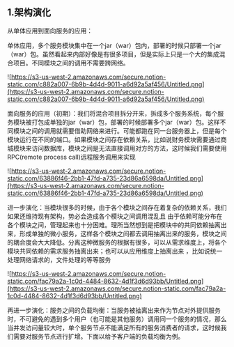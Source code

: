 ## 1.架构演化

 从单体应用到面向服务的应用：

单体应用，多个服务模块集中在一个jar（war）包内，部署的时候只部署一个jar（war）包。虽然看起来内部好像是有很多项目，但是实际上只是一个大的集成混合项目。不同模块之间的调用不需要跨网络。

![https://s3-us-west-2.amazonaws.com/secure.notion-static.com/c882a007-6b9b-4d4d-9011-a6d92a5af456/Untitled.png](https://s3-us-west-2.amazonaws.com/secure.notion-static.com/c882a007-6b9b-4d4d-9011-a6d92a5af456/Untitled.png)

面向服务的应用（初期）：我们将混合项目拆分开来，拆成多个服务系统，每个服务模块被打包成单独的jar（war）包，部署的时候部署多个jar（war）包。这样不同模块之间的调用就需要借助网络来进行。可能都跑在同一台服务器上，但是每个模块运行在不同的端口。如果模块之间存在依赖关系，比如说财务模块需要通过商城模块来访问数据库，模块之间是无法直接调用对方的方法，这时候我们需要使用RPC(remote process call)远程服务调用来实现

![https://s3-us-west-2.amazonaws.com/secure.notion-static.com/63886f46-2bb1-47fd-a735-23d86a6598da/Untitled.png](https://s3-us-west-2.amazonaws.com/secure.notion-static.com/63886f46-2bb1-47fd-a735-23d86a6598da/Untitled.png)

进一步演化：当模块很多的时候，由于各个模块之间存在着复杂的依赖关系，我们如果还维持现有架构，势必会造成各个模块之间调用混乱且 由于依赖可能分布在各个模块之间，管理起来也十分困难。理所当然想到是把模块中的共同依赖抽离出来，形成单独的微小服务，这样各个模块之间都去调用抽离出来的服务，模块之间的耦合度会大大降低。分离这种微服务的根据有很多，可以从需求维度上，将各个模块共同依赖的需求服务抽离出来；也可以从应用维度上抽离出来 ，比如说统一处理网络请求的，文件处理的等等服务

![https://s3-us-west-2.amazonaws.com/secure.notion-static.com/fac79a2a-1c0d-4484-8632-4d1f3d6d93bb/Untitled.png](https://s3-us-west-2.amazonaws.com/secure.notion-static.com/fac79a2a-1c0d-4484-8632-4d1f3d6d93bb/Untitled.png)

再进一步演化：服务之间的负载均衡：当服务被抽离出来作为节点对外提供服务时，不可避免的遇到多个用户（也可能是其他服务）调用同一个服务的情况，那么当并发访问量较大时，单个服务节点不能满足所有的服务消费者的请求，这时候我们需要对服务节点进行扩增。下面以给予客户端的负载均衡为例。